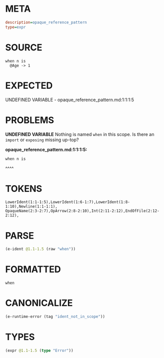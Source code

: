 # META
~~~ini
description=opaque_reference_pattern
type=expr
~~~
# SOURCE
~~~roc
when n is
  @Age -> 1
~~~
# EXPECTED
UNDEFINED VARIABLE - opaque_reference_pattern.md:1:1:1:5
# PROBLEMS
**UNDEFINED VARIABLE**
Nothing is named `when` in this scope.
Is there an `import` or `exposing` missing up-top?

**opaque_reference_pattern.md:1:1:1:5:**
```roc
when n is
```
^^^^


# TOKENS
~~~zig
LowerIdent(1:1-1:5),LowerIdent(1:6-1:7),LowerIdent(1:8-1:10),Newline(1:1-1:1),
OpaqueName(2:3-2:7),OpArrow(2:8-2:10),Int(2:11-2:12),EndOfFile(2:12-2:12),
~~~
# PARSE
~~~clojure
(e-ident @1.1-1.5 (raw "when"))
~~~
# FORMATTED
~~~roc
when
~~~
# CANONICALIZE
~~~clojure
(e-runtime-error (tag "ident_not_in_scope"))
~~~
# TYPES
~~~clojure
(expr @1.1-1.5 (type "Error"))
~~~
